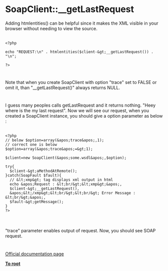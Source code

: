 # SoapClient::__getLastRequest



Adding htmlentities() can be helpful since it makes the XML visible in your browser without needing to view the source.<br><br>

```
<?php

echo "REQUEST:\n" . htmlentities($client-&gt;__getLastRequest()) . "\n";

?>
```
  

#

Note that when you create SoapClient with option "trace" set to FALSE or omit it, than "__getLastRequest()" always returns NULL.  

#

I guess many peoples calls getLastRequest and it returns nothing. "Heey where is the my last request". Now we will see our request,  when you created a SoapClient instance, you should give a option parameter as below :<br><br>

```
<?php
// below $option=array(&apos;trace&apos;,1);
// correct one is below
$option=array(&apos;trace&apos;=&gt;1);

$client=new SoapClient(&apos;some.wsdl&apos;,$option);

try{
  $client-&gt;aMethodAtRemote();
}catch(SoapFault $fault){
  // &lt;xmp&gt; tag displays xml output in html
  echo &apos;Request : &lt;br/&gt;&lt;xmp&gt;&apos;,
  $client-&gt;__getLastRequest(),
  &apos;&lt;/xmp&gt;&lt;br/&gt;&lt;br/&gt; Error Message : &lt;br/&gt;&apos;,
  $fault-&gt;getMessage();
}
?>
```
<br><br>"trace" parameter enables output of request. Now, you should see SOAP request.  

#

[Official documentation page](https://www.php.net/manual/en/soapclient.getlastrequest.php)

**[To root](/README.md)**